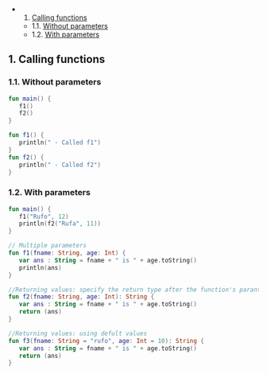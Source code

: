 <!-- vscode-markdown-toc -->
* 1. [Calling functions](#Callingfunctions)
	* 1.1. [Without parameters](#Withoutparameters)
	* 1.2. [With parameters](#Withparameters)

<!-- vscode-markdown-toc-config
	numbering=true
	autoSave=true
	/vscode-markdown-toc-config -->
<!-- /vscode-markdown-toc -->
##  1. <a name='Callingfunctions'></a>Calling functions

###  1.1. <a name='Withoutparameters'></a>Without parameters

``` kt
fun main() {
   f1()
   f2()
}

fun f1() {
   println(" - Called f1")
}
fun f2() {
   println(" - Called f2")
}
```

###  1.2. <a name='Withparameters'></a>With parameters

``` kt
fun main() {
   f1("Rufo", 12)
   println(f2("Rufa", 11))
}

// Multiple parameters
fun f1(fname: String, age: Int) {
   var ans : String = fname + " is " + age.toString()
   println(ans)
}

//Returning values: specify the return type after the function's parantheses
fun f2(fname: String, age: Int): String {
   var ans : String = fname + " is " + age.toString()
   return (ans)
}

//Returning values: using defult values
fun f3(fname: String = "rufo", age: Int = 10): String {
   var ans : String = fname + " is " + age.toString()
   return (ans)
}
```